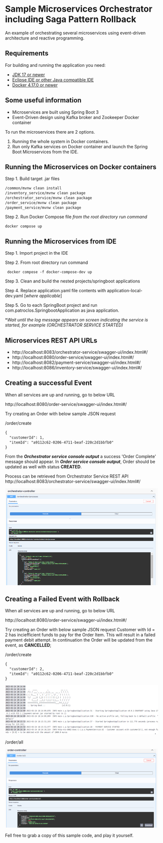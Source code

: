 
# Sample Microservices Orchestrator including Saga Pattern Rollback

An example of orchestrating several microservices using event-driven architecture and reactive programming.


## Requirements

For building and running the application you need:

-   [JDK 17 or newer](https://www.oracle.com/java/technologies/javase/jdk17-archive-downloads.html)
-  [Eclipse IDE or other Java compatible IDE](https://www.eclipse.org/ide/)
- [Docker 4.17.0 or newer ](https://www.docker.com/products/docker-desktop/)

## Some useful information

 - Microservices are built using Spring Boot 3 
 - Event-Driven design using Kafka broker and Zookeeper Docker container

To run the microservices there are 2 options. 

 1. Running the whole system in Docker containers. 
 2. Run only Kafka services on Docker container and launch the Spring Boot
    Microservices from the IDE.

## Running the Microservices on Docker containers

Step 1. Build target .jar files

    /common/mvnw clean install
    /inventory_service/mvnw clean package
    /orchestrator_service/mvnw clean package
    /order_service/mvnw clean package
    /payment_service/mvnw clean package

Step 2. Run Docker Compose file
*from the root directory run command* 

    docker compose up


## Running the Microservices from IDE 

Step 1. Import project in the IDE 

Step 2. From root directory run command

     docker compose -f docker-compose-dev up
 
Step 3. Clean and build the nested projects/springboot applications 
 
Step 4. Replace application.yaml file contents with application-local-dev.yaml [*where applicable*]

Step 5. Go to each SpringBoot project and run com.patroclos.SpringbootApplication as java application.

**Wait until the log message appears on screen indicating the service is started, for example (ORCHESTRATOR SERVICE STARTED)*

## Microservices REST API URLs

 - http://localhost:8083/orchestrator-service/swagger-ui/index.html#/
 - http://localhost:8080/order-service/swagger-ui/index.html#/   
 - http://localhost:8082/payment-service/swagger-ui/index.html#/
 - http://localhost:8086/inventory-service/swagger-ui/index.html#/

## Creating a successful Event

When all services are up and running, go to below URL

http://localhost:8080/order-service/swagger-ui/index.html#/

Try creating an Order with below sample JSON request

/order/create

    {
      "customerId": 1,
      "itemId": "a9112c62-0206-4711-beaf-220c2d1bbfb0"
    }

From the ***Orchestrator service console output*** a success 'Order Complete' message should appear. In   ***Order service console output***, Order should be updated as well with status **CREATED**.

Process can be retrieved from Orchestrator Service REST API
 http://localhost:8083/orchestrator-service/swagger-ui/index.html#/

![enter image description here](/images/orchestrator-swagger-complete.PNG)

## Creating a Failed Event with Rollback

When all services are up and running, go to below URL

http://localhost:8080/order-service/swagger-ui/index.html#/

Try creating an Order with below sample JSON request
Customer with Id = 2 has inciefficient funds to pay for the Order Item.
This will result in a failed payment debit attempt. In continuation the Order will be updated from the event, as **CANCELLED**;

/order/create

    {
      "customerId": 2,
      "itemId": "a9112c62-0206-4711-beaf-220c2d1bbfb0"
    }


![enter image description here](/images/notnoughfunds.PNG)

/order/all

![enter image description here](/images/ordercancelled.PNG)

Fell free to grab a copy of this sample code, and play it yourself.